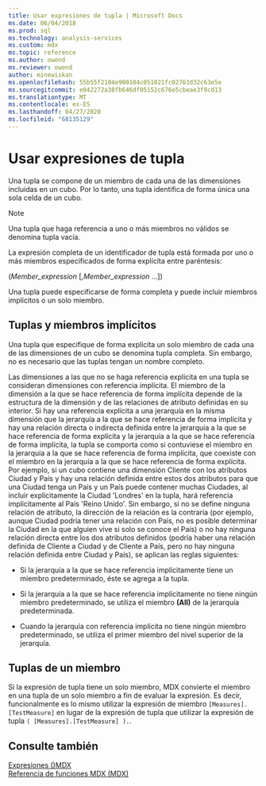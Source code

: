 ```yaml
---
title: Usar expresiones de tupla | Microsoft Docs
ms.date: 06/04/2018
ms.prod: sql
ms.technology: analysis-services
ms.custom: mdx
ms.topic: reference
ms.author: owend
ms.reviewer: owend
author: minewiskan
ms.openlocfilehash: 55b55f2104e900104c051021fc02761d32c63e5e
ms.sourcegitcommit: e042272a38fb646df05152c676e5cbeae3f9cd13
ms.translationtype: MT
ms.contentlocale: es-ES
ms.lasthandoff: 04/27/2020
ms.locfileid: "68135129"
---
```

# <a name="using-tuple-expressions"></a>Usar expresiones de tupla


  Una tupla se compone de un miembro de cada una de las dimensiones incluidas en un cubo. Por lo tanto, una tupla identifica de forma única una sola celda de un cubo.  
  
> [!NOTE]  
>  Una tupla que haga referencia a uno o más miembros no válidos se denomina tupla vacía.  
  
 La expresión completa de un identificador de tupla está formada por uno o más miembros especificados de forma explícita entre paréntesis:  
  
 (*Member_expression* [,*Member_expression* ...])  
  
 Una tupla puede especificarse de forma completa y puede incluir miembros implícitos o un solo miembro.  
  
## <a name="tuples-and-implicit-members"></a>Tuplas y miembros implícitos  
 Una tupla que especifique de forma explícita un solo miembro de cada una de las dimensiones de un cubo se denomina tupla completa. Sin embargo, no es necesario que las tuplas tengan un nombre completo.  
  
 Las dimensiones a las que no se haga referencia explícita en una tupla se consideran dimensiones con referencia implícita. El miembro de la dimensión a la que se hace referencia de forma implícita depende de la estructura de la dimensión y de las relaciones de atributo definidas en su interior. Si hay una referencia explícita a una jerarquía en la misma dimensión que la jerarquía a la que se hace referencia de forma implícita y hay una relación directa o indirecta definida entre la jerarquía a la que se hace referencia de forma explícita y la jerarquía a la que se hace referencia de forma implícita, la tupla se comporta como si contuviese el miembro en la jerarquía a la que se hace referencia de forma implícita, que coexiste con el miembro en la jerarquía a la que se hace referencia de forma explícita. Por ejemplo, si un cubo contiene una dimensión Cliente con los atributos Ciudad y País y hay una relación definida entre estos dos atributos para que una Ciudad tenga un País y un País puede contener muchas Ciudades, al incluir explícitamente la Ciudad 'Londres' en la tupla, hará referencia implícitamente al País 'Reino Unido'. Sin embargo, si no se define ninguna relación de atributo, la dirección de la relación es la contraria (por ejemplo, aunque Ciudad podría tener una relación con País, no es posible determinar la Ciudad en la que alguien vive si solo se conoce el País) o no hay ninguna relación directa entre los dos atributos definidos (podría haber una relación definida de Cliente a Ciudad y de Cliente a País, pero no hay ninguna relación definida entre Ciudad y País), se aplican las reglas siguientes:  
  
-   Si la jerarquía a la que se hace referencia implícitamente tiene un miembro predeterminado, éste se agrega a la tupla.  
  
-   Si la jerarquía a la que se hace referencia implícitamente no tiene ningún miembro predeterminado, se utiliza el miembro **(All)** de la jerarquía predeterminada.  
  
-   Cuando la jerarquía con referencia implícita no tiene ningún miembro predeterminado, se utiliza el primer miembro del nivel superior de la jerarquía.  
  
## <a name="one-member-tuples"></a>Tuplas de un miembro  
 Si la expresión de tupla tiene un solo miembro, MDX convierte el miembro en una tupla de un solo miembro a fin de evaluar la expresión. Es decir, funcionalmente es lo mismo utilizar la expresión de miembro `[Measures].[TestMeasure]` en lugar de la expresión de tupla que utilizar la expresión de tupla `( [Measures].[TestMeasure] ).`.  
  
## <a name="see-also"></a>Consulte también  
 [Expresiones &#40;&#41;MDX](../mdx/expressions-mdx.md)   
 [Referencia de funciones MDX &#40;MDX&#41;](../mdx/mdx-function-reference-mdx.md)  
  
  
